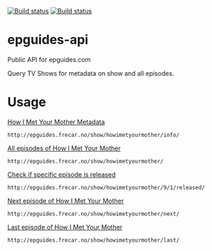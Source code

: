 [![Build status](https://ci.frigg.io/badges/frecar/epguides-api)](https://ci.frigg.io/frecar/epguides-api/last/)
[![Build status](https://ci.frigg.io/badges/coverage/frecar/epguides-api/)](https://ci.frigg.io/frecar/epguides-api/last/)

epguides-api
===================

Public API for epguides.com 

Query TV Shows for metadata on show and all episodes.


Usage
===================


[How I Met Your Mother Metadata](http://epguides.frecar.no/show/howimetyourmother/info/)

    http://epguides.frecar.no/show/howimetyourmother/info/

[All episodes of How I Met Your Mother](http://epguides.frecar.no/show/howimetyourmother/)

    http://epguides.frecar.no/show/howimetyourmother/

[Check if specific episode is released](http://epguides.frecar.no/show/howimetyourmother/9/1/released/)

    http://epguides.frecar.no/show/howimetyourmother/9/1/released/

[Next episode of How I Met Your Mother](http://epguides.frecar.no/show/howimetyourmother/next/)

    http://epguides.frecar.no/show/howimetyourmother/next/

[Last episode of How I Met Your Mother](http://epguides.frecar.no/show/howimetyourmother/last/)

    http://epguides.frecar.no/show/howimetyourmother/last/

